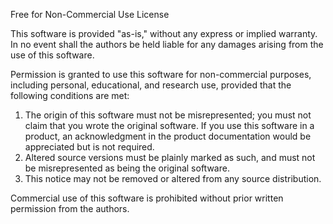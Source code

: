 
Free for Non-Commercial Use License

This software is provided "as-is," without any express or implied warranty. In no event shall the authors be held liable for any damages arising from the use of this software.

Permission is granted to use this software for non-commercial purposes, including personal, educational, and research use, provided that the following conditions are met:

1. The origin of this software must not be misrepresented; you must not claim that you wrote the original software. If you use this software in a product, an acknowledgment in the product documentation would be appreciated but is not required.
2. Altered source versions must be plainly marked as such, and must not be misrepresented as being the original software.
3. This notice may not be removed or altered from any source distribution.

Commercial use of this software is prohibited without prior written permission from the authors.